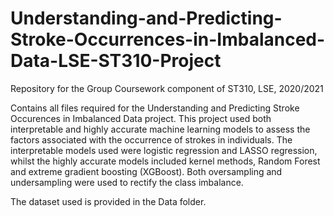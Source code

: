 # Understanding-and-Predicting-Stroke-Occurrences-in-Imbalanced-Data-LSE-ST310-Project


Repository for the Group Coursework component of ST310, LSE, 2020/2021

Contains all files required for the Understanding and Predicting Stroke Occurences in Imbalanced Data project. This project used both interpretable and highly accurate machine learning models to assess the factors associated with the occurrence of strokes in individuals. The interpretable models used were logistic regression and LASSO regression, whilst the highly accurate models included kernel methods, Random Forest and extreme gradient boosting (XGBoost). Both oversampling and undersampling were used to rectify the class imbalance. 

The dataset used is provided in the Data folder.
